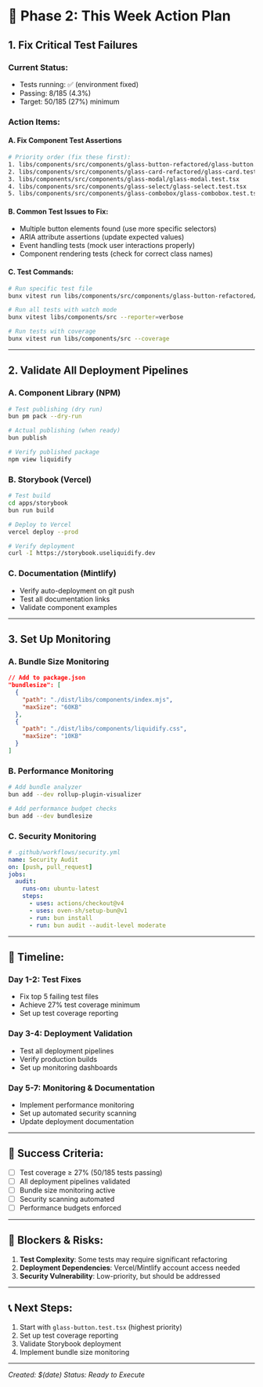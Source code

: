 # 🚀 Phase 2: This Week Action Plan

## **1. Fix Critical Test Failures**

### Current Status:
- Tests running: ✅ (environment fixed)
- Passing: 8/185 (4.3%)
- Target: 50/185 (27%) minimum

### Action Items:

#### **A. Fix Component Test Assertions**
```bash
# Priority order (fix these first):
1. libs/components/src/components/glass-button-refactored/glass-button.test.tsx
2. libs/components/src/components/glass-card-refactored/glass-card.test.tsx
3. libs/components/src/components/glass-modal/glass-modal.test.tsx
4. libs/components/src/components/glass-select/glass-select.test.tsx
5. libs/components/src/components/glass-combobox/glass-combobox.test.tsx
```

#### **B. Common Test Issues to Fix:**
- Multiple button elements found (use more specific selectors)
- ARIA attribute assertions (update expected values)
- Event handling tests (mock user interactions properly)
- Component rendering tests (check for correct class names)

#### **C. Test Commands:**
```bash
# Run specific test file
bunx vitest run libs/components/src/components/glass-button-refactored/glass-button.test.tsx

# Run all tests with watch mode
bunx vitest libs/components/src --reporter=verbose

# Run tests with coverage
bunx vitest run libs/components/src --coverage
```

---

## **2. Validate All Deployment Pipelines**

### **A. Component Library (NPM)**
```bash
# Test publishing (dry run)
bun pm pack --dry-run

# Actual publishing (when ready)
bun publish

# Verify published package
npm view liquidify
```

### **B. Storybook (Vercel)**
```bash
# Test build
cd apps/storybook
bun run build

# Deploy to Vercel
vercel deploy --prod

# Verify deployment
curl -I https://storybook.useliquidify.dev
```

### **C. Documentation (Mintlify)**
- Verify auto-deployment on git push
- Test all documentation links
- Validate component examples

---

## **3. Set Up Monitoring**

### **A. Bundle Size Monitoring**
```json
// Add to package.json
"bundlesize": [
  {
    "path": "./dist/libs/components/index.mjs",
    "maxSize": "60KB"
  },
  {
    "path": "./dist/libs/components/liquidify.css",
    "maxSize": "10KB"
  }
]
```

### **B. Performance Monitoring**
```bash
# Add bundle analyzer
bun add --dev rollup-plugin-visualizer

# Add performance budget checks
bun add --dev bundlesize
```

### **C. Security Monitoring**
```yaml
# .github/workflows/security.yml
name: Security Audit
on: [push, pull_request]
jobs:
  audit:
    runs-on: ubuntu-latest
    steps:
      - uses: actions/checkout@v4
      - uses: oven-sh/setup-bun@v1
      - run: bun install
      - run: bun audit --audit-level moderate
```

---

## **📅 Timeline:**

### **Day 1-2: Test Fixes**
- Fix top 5 failing test files
- Achieve 27% test coverage minimum
- Set up test coverage reporting

### **Day 3-4: Deployment Validation**
- Test all deployment pipelines
- Verify production builds
- Set up monitoring dashboards

### **Day 5-7: Monitoring & Documentation**
- Implement performance monitoring
- Set up automated security scanning
- Update deployment documentation

---

## **🎯 Success Criteria:**

- [ ] Test coverage ≥ 27% (50/185 tests passing)
- [ ] All deployment pipelines validated
- [ ] Bundle size monitoring active
- [ ] Security scanning automated
- [ ] Performance budgets enforced

---

## **🚨 Blockers & Risks:**

1. **Test Complexity**: Some tests may require significant refactoring
2. **Deployment Dependencies**: Vercel/Mintlify account access needed
3. **Security Vulnerability**: Low-priority, but should be addressed

---

## **📞 Next Steps:**

1. Start with `glass-button.test.tsx` (highest priority)
2. Set up test coverage reporting
3. Validate Storybook deployment
4. Implement bundle size monitoring

---

*Created: $(date)*
*Status: Ready to Execute*
